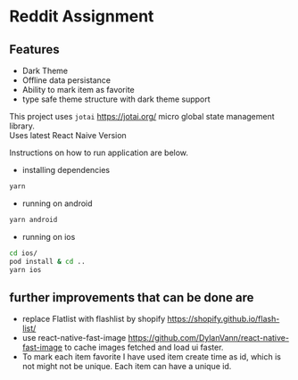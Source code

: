 # Reddit Assignment

## Features

- Dark Theme
- Offline data persistance
- Ability to mark item as favorite
- type safe theme structure with dark theme support

This project uses `jotai` https://jotai.org/ micro global state management library.  
Uses latest React Naive Version

Instructions on how to run application are below.

- installing dependencies

```sh
yarn
```

- running on android

```sh
yarn android
```

- running on ios

```sh
cd ios/
pod install & cd ..
yarn ios
```

## further improvements that can be done are

- replace Flatlist with flashlist by shopify https://shopify.github.io/flash-list/
- use react-native-fast-image https://github.com/DylanVann/react-native-fast-image to cache images fetched and load ui faster.
- To mark each item favorite I have used item create time as id, which is not might not be unique. Each item can have a unique id.
